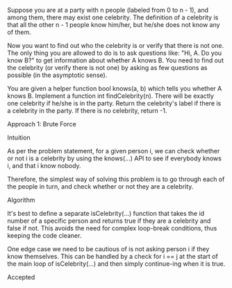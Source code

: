Suppose you are at a party with n people (labeled from 0 to n - 1), and among them, there may exist one celebrity. The definition of a celebrity is that all the other n - 1 people know him/her, but he/she does not know any of them.

Now you want to find out who the celebrity is or verify that there is not one. The only thing you are allowed to do is to ask questions like: "Hi, A. Do you know B?" to get information about whether A knows B. You need to find out the celebrity (or verify there is not one) by asking as few questions as possible (in the asymptotic sense).

You are given a helper function bool knows(a, b) which tells you whether A knows B. Implement a function int findCelebrity(n). There will be exactly one celebrity if he/she is in the party. Return the celebrity's label if there is a celebrity in the party. If there is no celebrity, return -1.

Approach 1: Brute Force

Intuition

As per the problem statement, for a given person i, we can check whether or not i is a celebrity by using the knows(...) API to see if everybody knows i, and that i know nobody.

Therefore, the simplest way of solving this problem is to go through each of the people in turn, and check whether or not they are a celebrity.

Algorithm

It's best to define a separate isCelebrity(...) function that takes the id number of a specific person and returns true if they are a celebrity and false if not. This avoids the need for complex loop-break conditions, thus keeping the code cleaner.

One edge case we need to be cautious of is not asking person i if they know themselves. This can be handled by a check for i == j at the start of the main loop of isCelebrity(...) and then simply continue-ing when it is true.

Accepted
